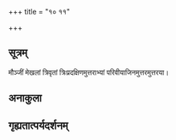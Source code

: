 +++
title = "१० ११"

+++
## सूत्रम्
मौञ्जीं मेखलां त्रिवृतां त्रिःप्रदक्षिणमुत्तराभ्यां परिवीयाजिनमुत्तरमुत्तरया।
## अनाकुला

## गृह्यतात्पर्यदर्शनम्

